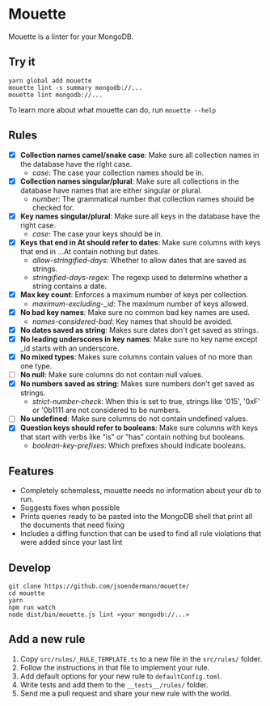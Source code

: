 # Mouette

Mouette is a linter for your MongoDB.

## Try it

```shell
yarn global add mouette
mouette lint -s summary mongodb://...
mouette lint mongodb://...
```

To learn more about what mouette can do, run `mouette --help`

## Rules

- [X] **Collection names camel/snake case**: Make sure all collection names in the database have the right case.
  * *case*: The case your collection names should be in.
- [X] **Collection names singular/plural**: Make sure all collections in the database have names that are either singular or plural.
  * *number*: The grammatical number that collection names should be checked for.
- [X] **Key names singular/plural**: Make sure all keys in the database have the right case.
  * *case*: The case your keys should be in.
- [X] **Keys that end in At should refer to dates**: Make sure columns with keys that end in ...At contain nothing but dates.
  * *allow-stringified-days*: Whether to allow dates that are saved as strings.
  * *stringified-days-regex*: The regexp used to determine whether a string contains a date.
- [X] **Max key count**: Enforces a maximum number of keys per collection.
  * *maximum-excluding-_id*: The maximum number of keys allowed.
- [X] **No bad key names**: Make sure no common bad key names are used.
  * *names-considered-bad*: Key names that should be avoided.
- [X] **No dates saved as string**: Makes sure dates don't get saved as strings.
- [X] **No leading underscores in key names**: Make sure no key name except _id starts with an underscore.
- [X] **No mixed types**: Makes sure columns contain values of no more than one type.
- [ ] **No null**: Make sure columns do not contain null values.
- [X] **No numbers saved as string**: Makes sure numbers don't get saved as strings.
  * *strict-number-check*: When this is set to true, strings like '015', '0xF' or '0b1111 are not considered to be numbers.
- [ ] **No undefined**: Make sure columns do not contain undefined values.
- [X] **Question keys should refer to booleans**: Make sure columns with keys that start with verbs like "is" or "has" contain nothing but booleans.
  * *boolean-key-prefixes*: Which prefixes should indicate booleans.

## Features

- Completely schemaless, mouette needs no information about your db to run.
- Suggests fixes when possible
- Prints queries ready to be pasted into the MongoDB shell that print all the documents that need fixing
- Includes a diffing function that can be used to find all rule violations that were added since your last lint

## Develop

```shell
git clone https://github.com/jsoendermann/mouette/
cd mouette
yarn
npm run watch
node dist/bin/mouette.js lint <your mongodb://...>
```

## Add a new rule

1. Copy `src/rules/_RULE_TEMPLATE.ts` to a new file in the `src/rules/` folder.
2. Follow the instructions in that file to implement your rule.
3. Add default options for your new rule to `defaultConfig.toml`.
4. Write tests and add them to the `__tests__/rules/` folder.
5. Send me a pull request and share your new rule with the world.
